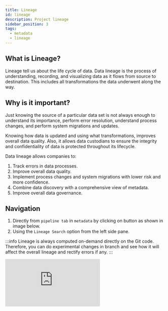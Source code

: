 ```yaml
---
title: Lineage
id: lineage
description: Project lineage
sidebar_position: 3
tags:
  - metadata
  - lineage
---
```


## What is Lineage?

Lineage tell us about the life cycle of data. Data lineage is the process of understanding, recording, and visualizing
data as it flows from source to destination. This includes all transformations the data underwent along the way.

## Why is it important?

Just knowing the source of a particular data set is not always enough to understand its importance,
perform error resolution, understand process changes, and perform system migrations and updates.

Knowing how data is updated and using what transformations, improves overall data quality.
Also, it allows data custodians to ensure the integrity and confidentiality of data is protected throughout its lifecycle.

Data lineage allows companies to:

1. Track errors in data processes.
2. Improve overall data quality.
3. Implement process changes and system migrations with lower risk and more confidence.
4. Combine data discovery with a comprehensive view of metadata.
5. Improve overall data governance.

## Navigation

1. Directly from `pipeline tab` in `metadata` by clicking on button as shown in image below.
2. Using the `Lineage Search` option from the left side pane.

:::info
Lineage is always computed on-demand directly on the Git code. Therefore, you can do experimental changes in branch and see how it
will affect the overall lineage and rectify errors if any.
:::

<div class="video-container">
<iframe src="https://www.youtube.com/embed/ErLWcWAfi8U" title="YouTube video player" frameborder="0" allow="accelerometer; autoplay; clipboard-write; encrypted-media; gyroscope; picture-in-picture" allowfullscreen></iframe>
</div>
